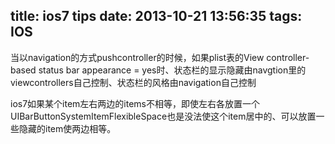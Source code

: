 title: ios7 tips
date: 2013-10-21 13:56:35
tags: IOS
---
<p>当以navigation的方式pushcontroller的时候，如果plist表的View controller-based status bar appearance = yes时、状态栏的显示隐藏由navgtion里的viewcontrollers自己控制、状态栏的风格由navigation自己控制
</p>
<p>
ios7如果某个item左右两边的items不相等，即使左右各放置一个UIBarButtonSystemItemFlexibleSpace也是没法使这个item居中的、可以放置一些隐藏的item使两边相等。
</p>